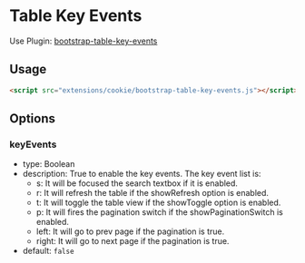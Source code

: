 # Table Key Events

Use Plugin: [bootstrap-table-key-events](https://github.com/wenzhixin/bootstrap-table/tree/master/src/extensions/key-events)

## Usage

```html
<script src="extensions/cookie/bootstrap-table-key-events.js"></script>
```

## Options

### keyEvents

* type: Boolean
* description:
True to enable the key events. The key event list is:
    * s: It will be focused the search textbox if it is enabled.
    * r: It will refresh the table if the showRefresh option is enabled.
    * t: It will toggle the table view if the showToggle option is enabled.
    * p: It will fires the pagination switch if the showPaginationSwitch is enabled.
    * left: It will go to prev page if the pagination is true.
    * right: It will go to next page if the pagination is true.
* default: `false`
